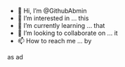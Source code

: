 - 👋 Hi, I’m @GithubAbmin
- 👀 I’m interested in ... this
- 🌱 I’m currently learning ... that
- 💞️ I’m looking to collaborate on ... it
- 📫 How to reach me ... by

<!---
GithubAbmin/GithubAbmin is a ✨ special ✨ repository because its `README.md` (this file) appears on your GitHub profile.
You can click the Preview link to take a look at your changes.
--->
<!-- Edit test -->
as ad 
